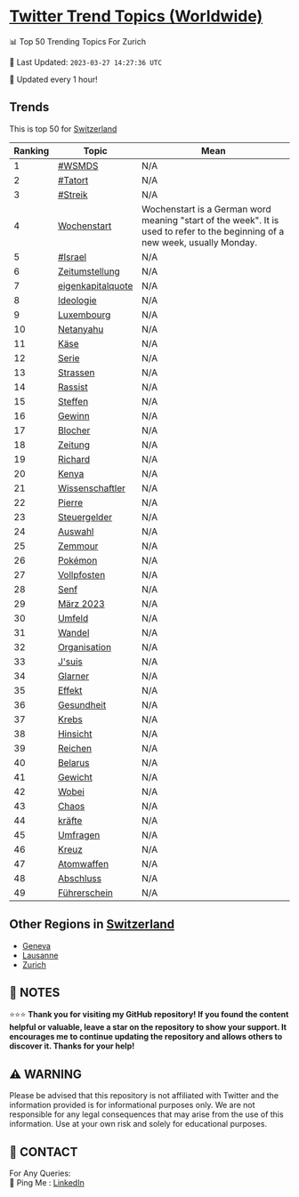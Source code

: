 [Twitter Trend Topics (Worldwide)](https://github.com/ErcinDedeoglu/Twitter-Trend-Topics)
==========


📊 Top 50 Trending Topics For Zurich

📆 Last Updated: `2023-03-27 14:27:36 UTC`

🔧 Updated every 1 hour!


## Trends

This is top 50 for [Switzerland](</Switzerland>)

| Ranking | Topic | Mean |
| ------- | ------------ | ------------ |
| 1 | [#WSMDS](http://twitter.com/search?q=%23WSMDS) | N/A |
| 2 | [#Tatort](http://twitter.com/search?q=%23Tatort) | N/A |
| 3 | [#Streik](http://twitter.com/search?q=%23Streik) | N/A |
| 4 | [Wochenstart](http://twitter.com/search?q=Wochenstart) | Wochenstart is a German word meaning "start of the week". It is used to refer to the beginning of a new week, usually Monday. |
| 5 | [#Israel](http://twitter.com/search?q=%23Israel) | N/A |
| 6 | [Zeitumstellung](http://twitter.com/search?q=Zeitumstellung) | N/A |
| 7 | [eigenkapitalquote](http://twitter.com/search?q=eigenkapitalquote) | N/A |
| 8 | [Ideologie](http://twitter.com/search?q=Ideologie) | N/A |
| 9 | [Luxembourg](http://twitter.com/search?q=Luxembourg) | N/A |
| 10 | [Netanyahu](http://twitter.com/search?q=Netanyahu) | N/A |
| 11 | [Käse](http://twitter.com/search?q=K%c3%a4se) | N/A |
| 12 | [Serie](http://twitter.com/search?q=Serie) | N/A |
| 13 | [Strassen](http://twitter.com/search?q=Strassen) | N/A |
| 14 | [Rassist](http://twitter.com/search?q=Rassist) | N/A |
| 15 | [Steffen](http://twitter.com/search?q=Steffen) | N/A |
| 16 | [Gewinn](http://twitter.com/search?q=Gewinn) | N/A |
| 17 | [Blocher](http://twitter.com/search?q=Blocher) | N/A |
| 18 | [Zeitung](http://twitter.com/search?q=Zeitung) | N/A |
| 19 | [Richard](http://twitter.com/search?q=Richard) | N/A |
| 20 | [Kenya](http://twitter.com/search?q=Kenya) | N/A |
| 21 | [Wissenschaftler](http://twitter.com/search?q=Wissenschaftler) | N/A |
| 22 | [Pierre](http://twitter.com/search?q=Pierre) | N/A |
| 23 | [Steuergelder](http://twitter.com/search?q=Steuergelder) | N/A |
| 24 | [Auswahl](http://twitter.com/search?q=Auswahl) | N/A |
| 25 | [Zemmour](http://twitter.com/search?q=Zemmour) | N/A |
| 26 | [Pokémon](http://twitter.com/search?q=Pok%c3%a9mon) | N/A |
| 27 | [Vollpfosten](http://twitter.com/search?q=Vollpfosten) | N/A |
| 28 | [Senf](http://twitter.com/search?q=Senf) | N/A |
| 29 | [März 2023](http://twitter.com/search?q=M%c3%a4rz+2023) | N/A |
| 30 | [Umfeld](http://twitter.com/search?q=Umfeld) | N/A |
| 31 | [Wandel](http://twitter.com/search?q=Wandel) | N/A |
| 32 | [Organisation](http://twitter.com/search?q=Organisation) | N/A |
| 33 | [J'suis](http://twitter.com/search?q=J%27suis) | N/A |
| 34 | [Glarner](http://twitter.com/search?q=Glarner) | N/A |
| 35 | [Effekt](http://twitter.com/search?q=Effekt) | N/A |
| 36 | [Gesundheit](http://twitter.com/search?q=Gesundheit) | N/A |
| 37 | [Krebs](http://twitter.com/search?q=Krebs) | N/A |
| 38 | [Hinsicht](http://twitter.com/search?q=Hinsicht) | N/A |
| 39 | [Reichen](http://twitter.com/search?q=Reichen) | N/A |
| 40 | [Belarus](http://twitter.com/search?q=Belarus) | N/A |
| 41 | [Gewicht](http://twitter.com/search?q=Gewicht) | N/A |
| 42 | [Wobei](http://twitter.com/search?q=Wobei) | N/A |
| 43 | [Chaos](http://twitter.com/search?q=Chaos) | N/A |
| 44 | [kräfte](http://twitter.com/search?q=kr%c3%a4fte) | N/A |
| 45 | [Umfragen](http://twitter.com/search?q=Umfragen) | N/A |
| 46 | [Kreuz](http://twitter.com/search?q=Kreuz) | N/A |
| 47 | [Atomwaffen](http://twitter.com/search?q=Atomwaffen) | N/A |
| 48 | [Abschluss](http://twitter.com/search?q=Abschluss) | N/A |
| 49 | [Führerschein](http://twitter.com/search?q=F%c3%bchrerschein) | N/A |



## Other Regions in [Switzerland](</Switzerland>)

* [Geneva](</Switzerland/Geneva.md>)
* [Lausanne](</Switzerland/Lausanne.md>)
* [Zurich](</Switzerland/Zurich.md>)



## 📝 NOTES

⭐⭐⭐ **Thank you for visiting my GitHub repository! If you found the content helpful or valuable, leave a star on the repository to show your support. It encourages me to continue updating the repository and allows others to discover it. Thanks for your help!**


## ⚠️ WARNING

Please be advised that this repository is not affiliated with Twitter and the information provided is for informational purposes only. We are not responsible for any legal consequences that may arise from the use of this information. Use at your own risk and solely for educational purposes.


## 📨 CONTACT

 For Any Queries:  
            🏓 Ping Me : [LinkedIn](https://www.linkedin.com/in/ercindedeoglu/)
